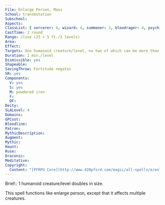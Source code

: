 ```yaml
---
File: Enlarge Person, Mass
School: transmutation
Subschool: 
Aspects: 
ClassList: { sorcerer: 4, wizard: 4, summoner: 3, bloodrager: 4, psychic: 4, unchained summoner: 4 }
CastTime: 1 round
Range: close (25 + 5 ft./2 levels)
Area: 
Effect: 
Targets: One humanoid creature/level, no two of which can be more than 30 ft. apart
Duration: 1 min./level
Dismissible: yes
Shapeable: 
SavingThrow: Fortitude negates
SR: yes
Components:
  V: yes
  S: yes
  M: powdered iron
  F: 
  DF: 
Deity: 
SLALevel: 4
Domains: 
GPCost: 
Bloodline: 
Patron: 
MythicDescription: 
Augment: 
Mythic: 
Haunt: 
Ruse: 
Draconic: 
Meditative: 
Copyright:
  Content: "[PFRPG Core](http://www.d20pfsrd.com/magic/all-spells/e/enlarge-person)"
---
```

Brief:: 1 humanoid creature/level doubles in size.

This spell functions like enlarge person, except that it affects multiple creatures.
